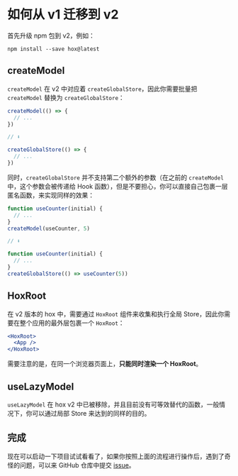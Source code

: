 # 如何从 v1 迁移到 v2

首先升级 npm 包到 v2，例如：

```shell
npm install --save hox@latest
```

## createModel

`createModel` 在 v2 中对应着 `createGlobalStore`，因此你需要批量把 `createModel` 替换为 `createGlobalStore`：

```js
createModel(() => {
  // ...
})

// ⬇️

createGlobalStore(() => {
  // ...
})
```

同时，`createGlobalStore` 并不支持第二个额外的参数（在之前的 `createModel` 中，这个参数会被传递给 Hook 函数），但是不要担心，你可以直接自己包裹一层匿名函数，来实现同样的效果：

```js
function useCounter(initial) {
  // ...
}
createModel(useCounter, 5)

// ⬇️

function useCounter(initial) {
  // ...
}
createGlobalStore(() => useCounter(5))
```

## HoxRoot

在 v2 版本的 hox 中，需要通过 `HoxRoot` 组件来收集和执行全局 Store，因此你需要在整个应用的最外层包裹一个 `HoxRoot`：

```jsx
<HoxRoot>
  <App />
</HoxRoot>
```

需要注意的是，在同一个浏览器页面上，**只能同时渲染一个 HoxRoot**。

## useLazyModel

`useLazyModel` 在 hox v2 中已被移除，并且目前没有可等效替代的函数，一般情况下，你可以通过局部 Store 来达到的同样的目的。

## 完成

现在可以启动一下项目试试看看了，如果你按照上面的流程进行操作后，遇到了奇怪的问题，可以来 GitHub 仓库中提交 [issue](https://github.com/umijs/hox/issues)。
